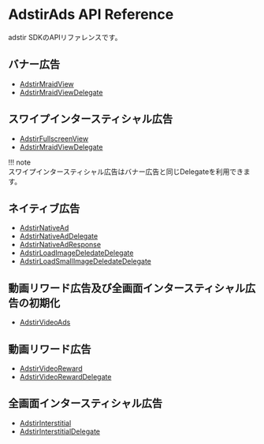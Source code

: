 # AdstirAds API Reference

adstir SDKのAPIリファレンスです。

## バナー広告

* [AdstirMraidView](banner/AdstirMraidView-Class-Reference.md)
* [AdstirMraidViewDelegate](banner/AdstirMraidViewDelegate-Protocol-Reference.md)

## スワイプインタースティシャル広告

* [AdstirFullscreenView](swipe/AdstirFullscreenView-Class-Reference.md)
* [AdstirMraidViewDelegate](banner/AdstirMraidViewDelegate-Protocol-Reference.md)

!!! note    
    スワイプインタースティシャル広告はバナー広告と同じDelegateを利用できます。

## ネイティブ広告

* [AdstirNativeAd](native/AdstirNativeAd-Class-Reference.md)
* [AdstirNativeAdDelegate](native/AdstirNativeAdDelegate-Protocol-Reference.md)
* [AdstirNativeAdResponse](native/AdstirNativeAdResponse-Class-Reference.md)
* [AdstirLoadImageDeledateDelegate](native/AdstirLoadImageDeledate-Protocol-Reference.md)
* [AdstirLoadSmallImageDeledateDelegate](native/AdstirLoadSmallImageDeledate-Protocol-Reference.md)

## 動画リワード広告及び全画面インタースティシャル広告の初期化

* [AdstirVideoAds](AdstirVideoAds-Class-Reference.md)

## 動画リワード広告

* [AdstirVideoReward](video/AdstirVideoReward-Class-Reference.md)
* [AdstirVideoRewardDelegate](video/AdstirVideoRewardDelegate-Protocol-Reference.md)

## 全画面インタースティシャル広告

* [AdstirInterstitial](interstitial/AdstirInterstitial-Class-Reference.md)
* [AdstirInterstitialDelegate](interstitial/AdstirInterstitialDelegate-Protocol-Reference.md)

